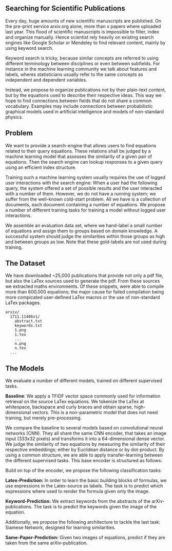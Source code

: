 ##  Searching for Scientific Publications

Every day, huge amounts of new scientific manuscripts are published. On the pre-print service arxiv.org alone, more than x papers where uploaded last year. This flood of scientific manuscripts is impossible to filter, index and organize manually. Hence scientist rely heavily on existing search engines like Google Scholar or Mendeley to find relevant content, mainly by using keyword search.

Keyword search is tricky, because similar concepts are referred to using different terminology between disciplines or even between subfields. For instance in the machine learning community we talk about features and labels, wheres statisticians usually refer to the same concepts as independent and dependent variables.

Instead, we propose to organize publications not by their plain-text content, but by the equations used to describe their respective ideas. This way we hope to find connections between fields that do not share a common vocabulary. Examples may include connections between probabilistic graphical models used in artificial intelligence and models of non-standard physics.



## Problem

We want to provide a search-engine that allows users to find equations related to their query equations. These relations shall be judged by a machine learning model that assesses the similarity of a given pair of equations. Then the search engine can lookup responses to a given query using an efficient index structure.

Training such a machine learning system usually requires the use of logged user interactions with the search engine: When a user had the following query, the system offered a set of possible results and the user interacted with a number of them. However, we do not have a running system; we suffer from the well-known cold-start problem. All we have is a collection of documents, each document containing a number of equations. We propose a number of different training tasks for training a model without logged user interactions.

We assemble an evaluation data set, where we hand-label a small number of equations and assign them to groups based on domain knowledge. A successful system should judge the similarities within those groups as high and between groups as low. Note that these gold-labels are not used during training.

## The Dataset

We have downloaded ~25,000 publications that provide not only a pdf file, but also the LaTex sources used to generate the pdf. From these sources we extracted maths environments. Of these snippets, were able to compile more than 600,000 equations; the major cause for failed compilation being more compicated user-defined LaTex macros or the use of non-standard LaTex packages.



```
arxiv/
  1711.11486v1/
    abstract.txt
    keywords.txt
    1.png
    1.tex
    ...
    n.png
    n.tex
  ...
```

## The Models

We evaluate a number of different models, trained on different supervised tasks.

__Baseline__: We apply a TFiDF vector space commonly used for information retrieval on the source LaTex equations. We tokenize the LaTex at whitespace, backspace and curly braces and obtain sparse, high-dimensional vectors. This is a non-parametric model that does not need training, but merely pre-processing.

We compare the baseline to several models based on convolutional neural networks (CNN). They all share the same CNN encoder, that takes an image input (333x32 pixels) and transforms it into a 64-dimensional dense vector. We judge the similarity of two equations by measuring the similarity of their respective embeddings; either by Euclidean distance or by dot-product.  By using a common structure, we are able to apply transfer-learning between the different supervised tasks. This base encoder is structured as follows:

Build on top of the encoder, we propose the following classification tasks:

__Latex-Prediction:__ In order to learn the basic building blocks of formulas, we use expressions in the Latex-source as labels. The task is to predict which expressions where used to render the formula given only the image.

__Keyword-Prediction:__ We extract keywords from the abstracts of the arXiv-publications. The task is to predict the keywords given the image of the equation.

Additionally, we propose the following architecture to tackle the last task: Siamese Network, designed for learning similarities.

__Same-Paper-Prediction:__ Given two images of equations, predict if they are taken from the same arXiv-publication.



